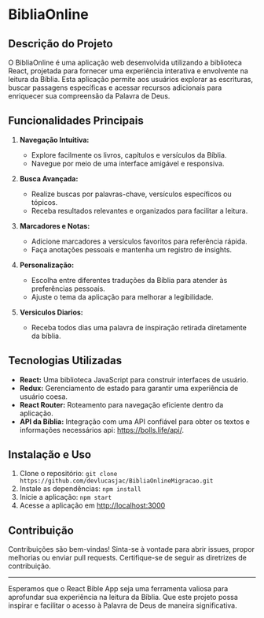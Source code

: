 # BibliaOnline

## Descrição do Projeto

O BibliaOnline é uma aplicação web desenvolvida utilizando a biblioteca React, projetada para fornecer uma experiência interativa e envolvente na leitura da Bíblia. Esta aplicação permite aos usuários explorar as escrituras, buscar passagens específicas e acessar recursos adicionais para enriquecer sua compreensão da Palavra de Deus.

## Funcionalidades Principais

1. **Navegação Intuitiva:**
   - Explore facilmente os livros, capítulos e versículos da Bíblia.
   - Navegue por meio de uma interface amigável e responsiva.

2. **Busca Avançada:**
   - Realize buscas por palavras-chave, versículos específicos ou tópicos.
   - Receba resultados relevantes e organizados para facilitar a leitura.

3. **Marcadores e Notas:**
   - Adicione marcadores a versículos favoritos para referência rápida.
   - Faça anotações pessoais e mantenha um registro de insights.

4. **Personalização:**
   - Escolha entre diferentes traduções da Bíblia para atender às preferências pessoais.
   - Ajuste o tema da aplicação para melhorar a legibilidade.
  
5. **Versiculos Diarios:**
   - Receba todos dias uma palavra de inspiração retirada diretamente da bíblia.   

## Tecnologias Utilizadas

- **React:** Uma biblioteca JavaScript para construir interfaces de usuário.
- **Redux:** Gerenciamento de estado para garantir uma experiência de usuário coesa.
- **React Router:** Roteamento para navegação eficiente dentro da aplicação.
- **API da Bíblia:** Integração com uma API confiável para obter os textos e informações necessários api: https://bolls.life/api/.

## Instalação e Uso

1. Clone o repositório: `git clone https://github.com/devlucasjac/BibliaOnlineMigracao.git`
2. Instale as dependências: `npm install`
3. Inicie a aplicação: `npm start`
4. Acesse a aplicação em [http://localhost:3000](http://localhost:3000)

## Contribuição

Contribuições são bem-vindas! Sinta-se à vontade para abrir issues, propor melhorias ou enviar pull requests. Certifique-se de seguir as diretrizes de contribuição.

---

Esperamos que o React Bible App seja uma ferramenta valiosa para aprofundar sua experiência na leitura da Bíblia. Que este projeto possa inspirar e facilitar o acesso à Palavra de Deus de maneira significativa.
